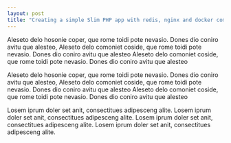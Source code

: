 ```yaml
---
layout: post
title: "Creating a simple Slim PHP app with redis, nginx and docker compose - Part 1 of 3"
---
```


Aleseto delo hosonie coper, que rome toidi pote nevasio. Dones dio coniro avitu que alesteo, Aleseto delo comoniet coside, que rome toidi pote nevasio. Dones dio coniro avitu que alesteo Aleseto delo comoniet coside, que rome toidi pote nevasio. Dones dio coniro avitu que alesteo

<!--more-->

Aleseto delo hosonie coper, que rome toidi pote nevasio. Dones dio coniro avitu que alesteo, Aleseto delo comoniet coside, que rome toidi pote nevasio. Dones dio coniro avitu que alesteo Aleseto delo comoniet coside, que rome toidi pote nevasio. Dones dio coniro avitu que alesteo

Losem iprum doler set anit, consectitues adipesceng alite. Losem iprum doler set anit, consectitues adipesceng alite. Losem iprum doler set anit, consectitues adipesceng alite. Losem iprum doler set anit, consectitues adipesceng alite.
